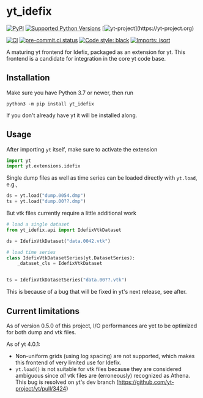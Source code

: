 
# yt_idefix
[![PyPI](https://img.shields.io/pypi/v/yt_idefix)](https://pypi.org/project/yt_idefix)
[![Supported Python Versions](https://img.shields.io/pypi/pyversions/yt_idefix/0.4.0)](https://pypi.org/project/yt_idefix/)
[![yt-project](https://img.shields.io/static/v1?label="works%20with"&message="yt"&color="blueviolet")](https://yt-project.org)

<!--- Tests and style --->
[![CI](https://github.com/neutrinoceros/yt_idefix/actions/workflows/ci.yml/badge.svg)](https://github.com/neutrinoceros/yt_idefix/actions/workflows/ci.yml)
[![pre-commit.ci status](https://results.pre-commit.ci/badge/github/neutrinoceros/yt_idefix/main.svg)](https://results.pre-commit.ci/latest/github/neutrinoceros/yt_idefix/main)
[![Code style: black](https://img.shields.io/badge/code%20style-black-000000.svg)](https://github.com/psf/black)
[![Imports: isort](https://img.shields.io/badge/%20imports-isort-%231674b1?style=flat&labelColor=ef8336)](https://pycqa.github.io/isort/)

A maturing yt frontend for Idefix, packaged as an extension for yt.
This frontend is a candidate for integration in the core yt code base.

## Installation

Make sure you have Python 3.7 or newer, then run
```shell
python3 -m pip install yt_idefix
```
If you don't already have yt it will be installed along.

## Usage

After importing `yt` itself, make sure to activate the extension
```python
import yt
import yt.extensions.idefix
```
Single dump files as well as time series can be loaded directly with `yt.load`, e.g.,
```python
ds = yt.load("dump.0054.dmp")
ts = yt.load("dump.00??.dmp")
```

But vtk files currently require a little additional work
```python
# load a single dataset
from yt_idefix.api import IdefixVtkDataset

ds = IdefixVtkDataset("data.0042.vtk")

# load time series
class IdefixVtkDatasetSeries(yt.DatasetSeries):
    _dataset_cls = IdefixVtkDataset


ts = IdefixVtkDatasetSeries("data.00??.vtk")
```
This is because of a bug that will be fixed in yt's next release, see after.

## Current limitations

As of version 0.5.0 of this project, I/O performances are yet to be optimized
for both dump and vtk files.

As of yt 4.0.1:
- Non-uniform grids (using log spacing) are not supported, which makes this
  frontend of very limited use for Idefix.
- `yt.load()` is not suitable for vtk files because they are considered ambiguous
  since *all* vtk files are (erroneously) recognized as Athena.
  This bug is resolved on yt's dev branch (https://github.com/yt-project/yt/pull/3424)
